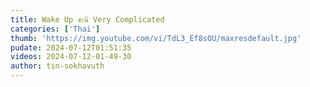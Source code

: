 ```yaml
---
title: Wake Up ชะนี Very Complicated
categories: ['Thai']
thumb: 'https://img.youtube.com/vi/TdL3_Ef8sOU/maxresdefault.jpg'
pudate: 2024-07-12T01:51:35
videos: 2024-07-12-01-49-30
author: tin-sokhavuth
---
```

